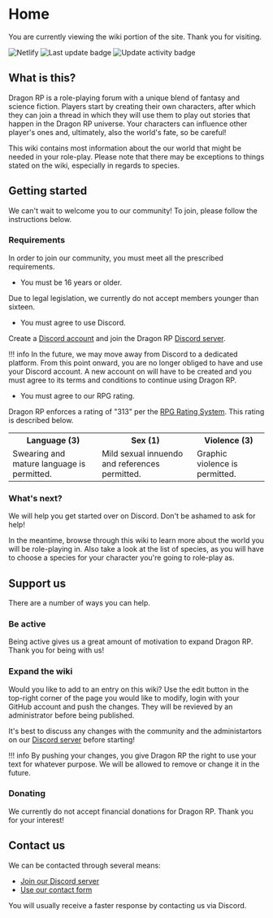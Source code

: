 # Home
You are currently viewing the wiki portion of the site. Thank you for visiting.

![Netlify](https://img.shields.io/netlify/371397fe-a565-4cca-aea6-75aa6e7ac531?style=for-the-badge)
![Last update badge](https://img.shields.io/github/last-commit/jelle619/dragonrp?label=last%20update&style=for-the-badge) ![Update activity badge](https://img.shields.io/github/commit-activity/m/jelle619/dragonrp?label=Update%20activity&style=for-the-badge)

## What is this?
Dragon RP is a role-playing forum with a unique blend of fantasy and science fiction. Players start by creating their own characters, after which they can join a thread in which they will use them to play out stories that happen in the Dragon RP universe. Your characters can influence other player's ones and, ultimately, also the world's fate, so be careful!

This wiki contains most information about the our world that might be needed in your role-play. Please note that there may be exceptions to things stated on the wiki, especially in regards to species.

## Getting started
We can't wait to welcome you to our community! To join, please follow the instructions below.

### Requirements
In order to join our community, you must meet all the prescribed requirements.

* You must be 16 years or older.

Due to legal legislation, we currently do not accept members younger than sixteen.

* You must agree to use Discord.

Create a [Discord account](https://discordapp.com/register) and join the Dragon RP [Discord server](https://discord.gg/MJ2HGkT).

!!! info
    In the future, we may move away from Discord to a dedicated platform. From this point onward, you are no longer obliged to have and use your Discord account. A new account on will have to be created and you must agree to its terms and conditions to continue using Dragon RP.
    
* You must agree to our RPG rating.

Dragon RP enforces a rating of "313" per the [RPG Rating System](https://rpgrating.com/). This rating is described below.

<table>
    <tr>
        <th>Language (3)</th>
        <th>Sex (1)</th>
        <th>Violence (3)</th>
    </tr>
    <tr>
        <td>Swearing and mature language is permitted.</td>
        <td>Mild sexual innuendo and references permitted.</td>
        <td>Graphic violence is permitted.</td>
    </tr>
</table>

### What's next?
We will help you get started over on Discord. Don't be ashamed to ask for help!

In the meantime, browse through this wiki to learn more about the world you will be role-playing in. Also take a look at the list of species, as you will have to choose a species for your character you're going to role-play as.

## Support us
There are a number of ways you can help.

### Be active
Being active gives us a great amount of motivation to expand Dragon RP. Thank you for being with us!

### Expand the wiki
Would you like to add to an entry on this wiki? Use the edit button in the top-right corner of the page you would like to modify, login with your GitHub account and push the changes. They will be revieved by an administrator before being published.

It's best to discuss any changes with the community and the administartors on our [Discord server](https://discord.gg/MJ2HGkT) before starting!

!!! info
    By pushing your changes, you give Dragon RP the right to use your text for whatever purpose. We will be allowed to remove or change it in the future.

### Donating
We currently do not accept financial donations for Dragon RP. Thank you for your interest!

## Contact us
We can be contacted through several means:

* [Join our Discord server](https://discord.gg/MJ2HGkT)
* [Use our contact form](https://jellezwie.rs/#contact)

You will usually receive a faster response by contacting us via Discord.
